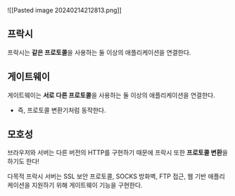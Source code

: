 ![[Pasted image 20240214212813.png]]

## 프락시

프락시는 **같은 프로토콜**을 사용하는 둘 이상의 애플리케이션을 연결한다.

## 게이트웨이

게이트웨이는 **서로 다른 프로토콜**을 사용하는 둘 이상의 애플리케이션을 연결한다.
- 즉, 프로토콜 변환기처럼 동작한다.

## 모호성

브라우저와 서버는 다른 버전의 HTTP를 구현하기 때문에
프락시 또한 **프로토콜 변환**을 하기도 한다!

다목적 프락시 서버는 SSL 보안 프로토콜, SOCKS 방화벽, FTP 접근, 웹 기반 애플리케이션을 지원하기 위해 게이트웨이 기능을 구현한다.

